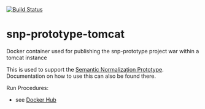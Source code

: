 [![Build Status](http://52.5.163.147:8080/buildStatus/icon?job=snp-prototype-tomcat)](http://52.5.163.147:8080/view/SNP/job/snp-prototype-tomcat/)

# snp-prototype-tomcat
Docker container used for publishing the snp-prototype project war within a tomcat instance

This is used to support the [Semantic Normalization Prototype](https://github.com/jlgrock/snp-prototype).  Documentation on how to use this can also be found there.  

Run Procedures:
  - see [Docker Hub](https://hub.docker.com/r/deloitteva/docker-tomcat/)

